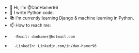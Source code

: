 - 👋  Hi, I’m @DanHamer96
- 🐍  I write Python code.
- 📚  I’m currently learning Django & machine learning in Python.
- 📫  How to reach me:
-       -Email: danhamer@hotmail.com
-       -LinkedIn: Linkedin.com/in/dan-hamer96

<!---
DanHamer96/DanHamer96 is a ✨ special ✨ repository because its `README.md` (this file) appears on your GitHub profile.
You can click the Preview link to take a look at your changes.
--->
